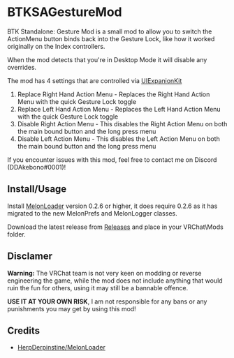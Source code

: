 # BTKSAGestureMod
BTK Standalone: Gesture Mod is a small mod to allow you to switch the ActionMenu button binds back into the Gesture Lock, like how it worked originally on the Index controllers.

When the mod detects that you're in Desktop Mode it will disable any overrides.

The mod has 4 settings that are controlled via [UIExpanionKit](https://github.com/knah/VRCMods)

1. Replace Right Hand Action Menu - Replaces the Right Hand Action Menu with the quick Gesture Lock toggle
2. Replace Left Hand Action Menu - Replaces the Left Hand Action Menu with the quick Gesture Lock toggle
3. Disable Right Action Menu - This disables the Right Action Menu on both the main bound button and the long press menu
4. Disable Left Action Menu - This disables the Left Action Menu on both the main bound button and the long press menu

If you encounter issues with this mod, feel free to contact me on Discord (DDAkebono#0001)!

## Install/Usage
Install [MelonLoader](https://github.com/HerpDerpinstine/MelonLoader) version 0.2.6 or higher, it does require 0.2.6 as it has migrated to the new MelonPrefs and MelonLogger classes.

Download the latest release from [Releases](https://github.com/ddakebono/BTKSAGestureMod/releases) and place in your VRChat\Mods folder.

## Disclamer
**Warning:** The VRChat team is not very keen on modding or reverse engineering the game, while the mod does not include anything that would ruin the fun for others, using it may still be a bannable offence.

**USE IT AT YOUR OWN RISK**, I am not responsible for any bans or any punishments you may get by using this mod!

## Credits
* [HerpDerpinstine/MelonLoader](https://github.com/HerpDerpinstine/MelonLoader)
